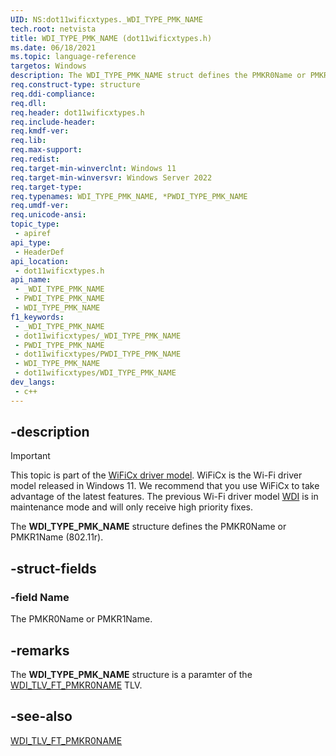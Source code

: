 ```yaml
---
UID: NS:dot11wificxtypes._WDI_TYPE_PMK_NAME
tech.root: netvista
title: WDI_TYPE_PMK_NAME (dot11wificxtypes.h)
ms.date: 06/18/2021
ms.topic: language-reference
targetos: Windows
description: The WDI_TYPE_PMK_NAME struct defines the PMKR0Name or PMKR1Name (802.11r).
req.construct-type: structure
req.ddi-compliance: 
req.dll: 
req.header: dot11wificxtypes.h
req.include-header: 
req.kmdf-ver: 
req.lib: 
req.max-support: 
req.redist: 
req.target-min-winverclnt: Windows 11  
req.target-min-winversvr: Windows Server 2022
req.target-type: 
req.typenames: WDI_TYPE_PMK_NAME, *PWDI_TYPE_PMK_NAME
req.umdf-ver: 
req.unicode-ansi: 
topic_type:
 - apiref
api_type:
 - HeaderDef
api_location:
 - dot11wificxtypes.h
api_name:
 - _WDI_TYPE_PMK_NAME
 - PWDI_TYPE_PMK_NAME
 - WDI_TYPE_PMK_NAME
f1_keywords:
 - _WDI_TYPE_PMK_NAME
 - dot11wificxtypes/_WDI_TYPE_PMK_NAME
 - PWDI_TYPE_PMK_NAME
 - dot11wificxtypes/PWDI_TYPE_PMK_NAME
 - WDI_TYPE_PMK_NAME
 - dot11wificxtypes/WDI_TYPE_PMK_NAME
dev_langs:
 - c++
---
```


## -description

> [!IMPORTANT]
> This topic is part of the [WiFiCx driver model](/windows-hardware/drivers/netcx/wifi-wdf-class-extension-wificx). WiFiCx is the Wi-Fi driver model released in Windows 11. We recommend that you use WiFiCx to take advantage of the latest  features. The previous Wi-Fi driver model [WDI](/windows-hardware/drivers/network/wdi-miniport-driver-design-guide) is in maintenance mode and will only receive high priority fixes.

The **WDI_TYPE_PMK_NAME** structure defines the PMKR0Name or PMKR1Name (802.11r).

## -struct-fields

### -field Name

The PMKR0Name or PMKR1Name.

## -remarks

The **WDI_TYPE_PMK_NAME** structure is a paramter of the [WDI_TLV_FT_PMKR0NAME](/windows-hardware/drivers/netcx/wdi-tlv-ft-pmkr0name) TLV.  

## -see-also

[WDI_TLV_FT_PMKR0NAME](/windows-hardware/drivers/netcx/wdi-tlv-ft-pmkr0name)
